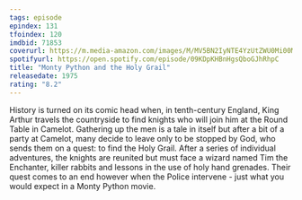 ```yaml
---
tags: episode
epindex: 131
tfoindex: 120
imdbid: 71853
coverurl: https://m.media-amazon.com/images/M/MV5BN2IyNTE4YzUtZWU0Mi00MGIwLTgyMmQtMzQ4YzQxYWNlYWE2XkEyXkFqcGdeQXVyNjU0OTQ0OTY@._V1_SX202_CR0,0,202,300_.jpg
spotifyurl: https://open.spotify.com/episode/09KDpKHBnHgsQboGJhRhpC
title: "Monty Python and the Holy Grail"
releasedate: 1975
rating: "8.2"
---
```


History is turned on its comic head when, in tenth-century England, King Arthur travels the countryside to find knights who will join him at the Round Table in Camelot. Gathering up the men is a tale in itself but after a bit of a party at Camelot, many decide to leave only to be stopped by God, who sends them on a quest: to find the Holy Grail. After a series of individual adventures, the knights are reunited but must face a wizard named Tim the Enchanter, killer rabbits and lessons in the use of holy hand grenades. Their quest comes to an end however when the Police intervene - just what you would expect in a Monty Python movie.